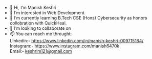 - 👋 Hi, I’m Manish Keshri
- 👀 I’m interested in Web Development.
- 🌱 I’m currently learning B.Tech CSE (Hons) Cybersecurity as honors collobration with QuickHeal.
- 💞️ I’m looking to collaborate on 
- 📫 You can reach me throught:<br>
      LInkedin:- https://www.linkedin.com/in/manish-keshri-009715184/<br>
      Instagram:- https://www.instagram.com/manish6470k<br>
      Email:- keshrim121@gmail.com

<!---
Manish6470K/Manish6470K is a ✨ special ✨ repository because its `README.md` (this file) appears on your GitHub profile.
You can click the Preview link to take a look at your changes.
--->
